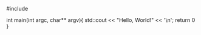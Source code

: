 #include <iostream>

int main(int argc, char** argv){
  std::cout << "Hello, World!" << '\n';
  return 0
}
